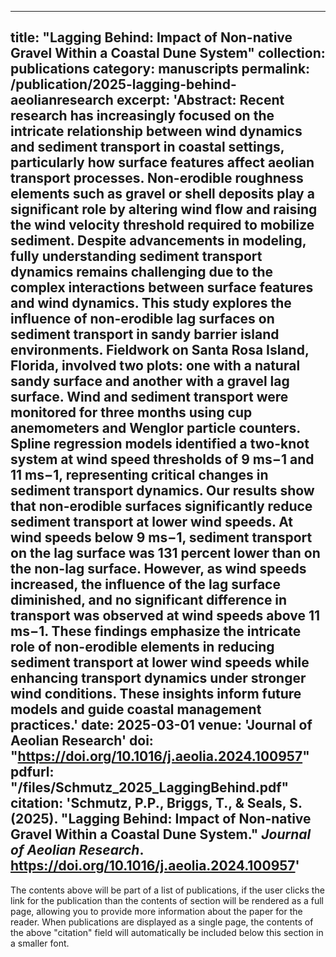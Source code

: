 
---
title: "Lagging Behind: Impact of Non-native Gravel Within a Coastal Dune System"
collection: publications
category: manuscripts
permalink: /publication/2025-lagging-behind-aeolianresearch
excerpt: 'Abstract: Recent research has increasingly focused on the intricate relationship between wind dynamics and sediment transport in coastal settings, particularly how surface features affect aeolian transport processes. Non-erodible roughness elements such as gravel or shell deposits play a significant role by altering wind flow and raising the wind velocity threshold required to mobilize sediment. Despite advancements in modeling, fully understanding sediment transport dynamics remains challenging due to the complex interactions between surface features and wind dynamics. This study explores the influence of non-erodible lag surfaces on sediment transport in sandy barrier island environments. Fieldwork on Santa Rosa Island, Florida, involved two plots: one with a natural sandy surface and another with a gravel lag surface. Wind and sediment transport were monitored for three months using cup anemometers and Wenglor particle counters. Spline regression models identified a two-knot system at wind speed thresholds of 9 ms−1 and 11 ms−1, representing critical changes in sediment transport dynamics. Our results show that non-erodible surfaces significantly reduce sediment transport at lower wind speeds. At wind speeds below 9 ms−1, sediment transport on the lag surface was 131 percent lower than on the non-lag surface. However, as wind speeds increased, the influence of the lag surface diminished, and no significant difference in transport was observed at wind speeds above 11 ms−1. These findings emphasize the intricate role of non-erodible elements in reducing sediment transport at lower wind speeds while enhancing transport dynamics under stronger wind conditions. These insights inform future models and guide coastal management practices.'
date: 2025-03-01
venue: 'Journal of Aeolian Research'
doi: "https://doi.org/10.1016/j.aeolia.2024.100957"
pdfurl: "/files/Schmutz_2025_LaggingBehind.pdf"
citation: 'Schmutz, P.P., Briggs, T., & Seals, S. (2025). "Lagging Behind: Impact of Non-native Gravel Within a Coastal Dune System." <i>Journal of Aeolian Research</i>. https://doi.org/10.1016/j.aeolia.2024.100957'
---


The contents above will be part of a list of publications, if the user clicks the link for the publication than the contents of section will be rendered as a full page, allowing you to provide more information about the paper for the reader. When publications are displayed as a single page, the contents of the above "citation" field will automatically be included below this section in a smaller font.